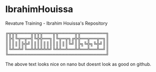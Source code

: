 # IbrahimHouissa
Revature Training - Ibrahim Houissa's Repository

╔╦╦╦════╦╦╦╦═══╦╦═════╦╦════════╗
║╠╣╚╦═╦═╣╚╬╬══╗║╚╦═╦╗╔╬╬══╦══╦═╗║
║║║║║╠╬╝║║║║║║║║║║║║╚╝║╠╗╚╬╗╚╬╝║║
║╚╩═╩╝╚═╩╩╩╩╩╩╝╚╩╩═╩══╩╩══╩══╩═╝║
╚═══════════════════════════════╝

The above text looks nice on nano but doesnt look as good on github.
